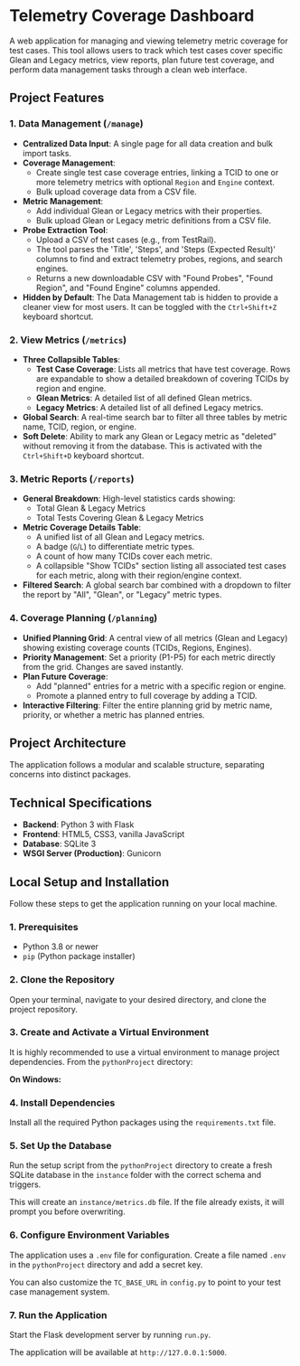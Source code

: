 # Telemetry Coverage Dashboard

A web application for managing and viewing telemetry metric coverage for test cases. This tool allows users to track which test cases cover specific Glean and Legacy metrics, view reports, plan future test coverage, and perform data management tasks through a clean web interface.

## Project Features

### 1. Data Management (`/manage`)
- **Centralized Data Input**: A single page for all data creation and bulk import tasks.
- **Coverage Management**:
  - Create single test case coverage entries, linking a TCID to one or more telemetry metrics with optional `Region` and `Engine` context.
  - Bulk upload coverage data from a CSV file.
- **Metric Management**:
  - Add individual Glean or Legacy metrics with their properties.
  - Bulk upload Glean or Legacy metric definitions from a CSV file.
- **Probe Extraction Tool**:
  - Upload a CSV of test cases (e.g., from TestRail).
  - The tool parses the 'Title', 'Steps', and 'Steps (Expected Result)' columns to find and extract telemetry probes, regions, and search engines.
  - Returns a new downloadable CSV with "Found Probes", "Found Region", and "Found Engine" columns appended.
- **Hidden by Default**: The Data Management tab is hidden to provide a cleaner view for most users. It can be toggled with the `Ctrl+Shift+Z` keyboard shortcut.

### 2. View Metrics (`/metrics`)
- **Three Collapsible Tables**:
  - **Test Case Coverage**: Lists all metrics that have test coverage. Rows are expandable to show a detailed breakdown of covering TCIDs by region and engine.
  - **Glean Metrics**: A detailed list of all defined Glean metrics.
  - **Legacy Metrics**: A detailed list of all defined Legacy metrics.
- **Global Search**: A real-time search bar to filter all three tables by metric name, TCID, region, or engine.
- **Soft Delete**: Ability to mark any Glean or Legacy metric as "deleted" without removing it from the database. This is activated with the `Ctrl+Shift+D` keyboard shortcut.

### 3. Metric Reports (`/reports`)
- **General Breakdown**: High-level statistics cards showing:
  - Total Glean & Legacy Metrics
  - Total Tests Covering Glean & Legacy Metrics
- **Metric Coverage Details Table**:
  - A unified list of all Glean and Legacy metrics.
  - A badge (`G`/`L`) to differentiate metric types.
  - A count of how many TCIDs cover each metric.
  - A collapsible "Show TCIDs" section listing all associated test cases for each metric, along with their region/engine context.
- **Filtered Search**: A global search bar combined with a dropdown to filter the report by "All", "Glean", or "Legacy" metric types.

### 4. Coverage Planning (`/planning`)
- **Unified Planning Grid**: A central view of all metrics (Glean and Legacy) showing existing coverage counts (TCIDs, Regions, Engines).
- **Priority Management**: Set a priority (P1-P5) for each metric directly from the grid. Changes are saved instantly.
- **Plan Future Coverage**:
  - Add "planned" entries for a metric with a specific region or engine.
  - Promote a planned entry to full coverage by adding a TCID.
- **Interactive Filtering**: Filter the entire planning grid by metric name, priority, or whether a metric has planned entries.

## Project Architecture

The application follows a modular and scalable structure, separating concerns into distinct packages.


## Technical Specifications

- **Backend**: Python 3 with Flask
- **Frontend**: HTML5, CSS3, vanilla JavaScript
- **Database**: SQLite 3
- **WSGI Server (Production)**: Gunicorn

## Local Setup and Installation

Follow these steps to get the application running on your local machine.

### 1. Prerequisites
- Python 3.8 or newer
- `pip` (Python package installer)

### 2. Clone the Repository
Open your terminal, navigate to your desired directory, and clone the project repository.

### 3. Create and Activate a Virtual Environment
It is highly recommended to use a virtual environment to manage project dependencies. From the `pythonProject` directory:

**On Windows:**


### 4. Install Dependencies
Install all the required Python packages using the `requirements.txt` file.


### 5. Set Up the Database
Run the setup script from the `pythonProject` directory to create a fresh SQLite database in the `instance` folder with the correct schema and triggers.


This will create an `instance/metrics.db` file. If the file already exists, it will prompt you before overwriting.

### 6. Configure Environment Variables
The application uses a `.env` file for configuration. Create a file named `.env` in the `pythonProject` directory and add a secret key.

You can also customize the `TC_BASE_URL` in `config.py` to point to your test case management system.

### 7. Run the Application
Start the Flask development server by running `run.py`.

The application will be available at `http://127.0.0.1:5000`.
